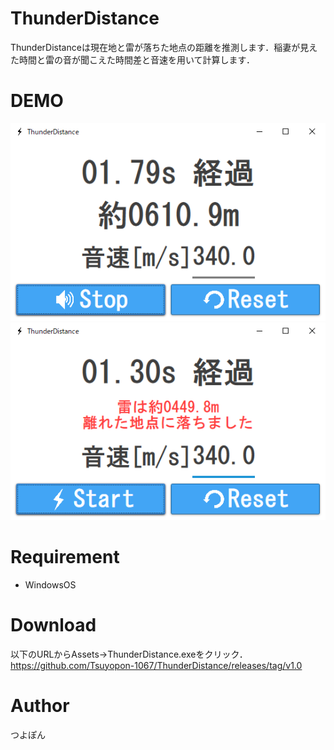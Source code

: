 # ThunderDistance

ThunderDistanceは現在地と雷が落ちた地点の距離を推測します．稲妻が見えた時間と雷の音が聞こえた時間差と音速を用いて計算します．

# DEMO
![測定中の画像](img/1.png "測定例")
![測定結果の画像](img/2.png "測定結果")

# Requirement
* WindowsOS

# Download
以下のURLからAssets→ThunderDistance.exeをクリック．<br>
https://github.com/Tsuyopon-1067/ThunderDistance/releases/tag/v1.0

# Author
つよぽん